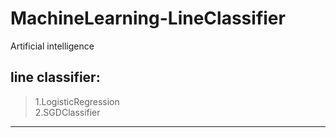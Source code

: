 # MachineLearning-LineClassifier
 Artificial intelligence

## line classifier:
>1.LogisticRegression <br>
>2.SGDClassifier <br>
----------------------------
